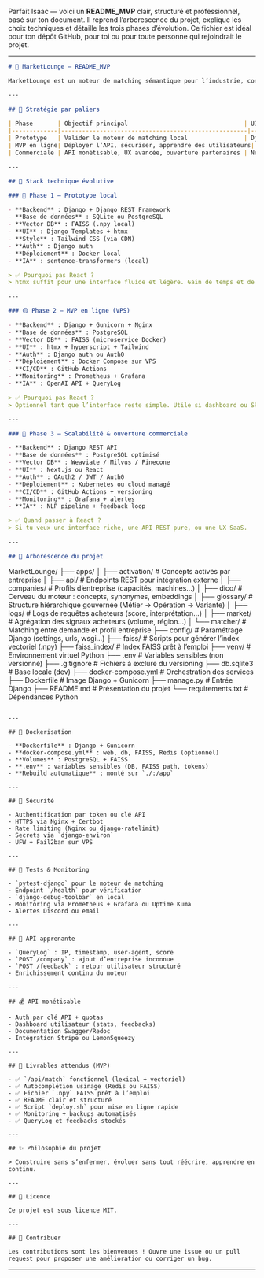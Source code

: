 Parfait Isaac — voici un **README_MVP** clair, structuré et professionnel, basé sur ton document. Il reprend l’arborescence du projet, explique les choix techniques et détaille les trois phases d’évolution. Ce fichier est idéal pour ton dépôt GitHub, pour toi ou pour toute personne qui rejoindrait le projet.

---

```markdown
# 🧠 MarketLounge – README_MVP

MarketLounge est un moteur de matching sémantique pour l’industrie, conçu pour interpréter les requêtes acheteurs et les rapprocher des savoir-faire d’entreprises. Ce projet évolue par paliers, avec une stack modulaire et une IA locale ou distante selon les phases.

---

## 🧭 Stratégie par paliers

| Phase       | Objectif principal                                 | UI recommandée             |
|-------------|-----------------------------------------------------|-----------------------------|
| Prototype   | Valider le moteur de matching local                | Django Templates + htmx     |
| MVP en ligne| Déployer l’API, sécuriser, apprendre des utilisateurs| htmx + Tailwind             |
| Commerciale | API monétisable, UX avancée, ouverture partenaires | Next.js / React             |

---

## 🧱 Stack technique évolutive

### 🔹 Phase 1 – Prototype local

- **Backend** : Django + Django REST Framework
- **Base de données** : SQLite ou PostgreSQL
- **Vector DB** : FAISS (.npy local)
- **UI** : Django Templates + htmx
- **Style** : Tailwind CSS (via CDN)
- **Auth** : Django auth
- **Déploiement** : Docker local
- **IA** : sentence-transformers (local)

> ✅ Pourquoi pas React ?  
> htmx suffit pour une interface fluide et légère. Gain de temps et de simplicité.

---

### 🟡 Phase 2 – MVP en ligne (VPS)

- **Backend** : Django + Gunicorn + Nginx
- **Base de données** : PostgreSQL
- **Vector DB** : FAISS (microservice Docker)
- **UI** : htmx + hyperscript + Tailwind
- **Auth** : Django auth ou Auth0
- **Déploiement** : Docker Compose sur VPS
- **CI/CD** : GitHub Actions
- **Monitoring** : Prometheus + Grafana
- **IA** : OpenAI API + QueryLog

> ✅ Pourquoi pas React ?  
> Optionnel tant que l’interface reste simple. Utile si dashboard ou SPA.

---

### 🔴 Phase 3 – Scalabilité & ouverture commerciale

- **Backend** : Django REST API
- **Base de données** : PostgreSQL optimisé
- **Vector DB** : Weaviate / Milvus / Pinecone
- **UI** : Next.js ou React
- **Auth** : OAuth2 / JWT / Auth0
- **Déploiement** : Kubernetes ou cloud managé
- **CI/CD** : GitHub Actions + versioning
- **Monitoring** : Grafana + alertes
- **IA** : NLP pipeline + feedback loop

> ✅ Quand passer à React ?  
> Si tu veux une interface riche, une API REST pure, ou une UX SaaS.

---

## 📁 Arborescence du projet

```
MarketLounge/
├── apps/
│   ├── activation/    # Concepts activés par entreprise
│   ├── api/           # Endpoints REST pour intégration externe
│   ├── companies/     # Profils d’entreprise (capacités, machines…)
│   ├── dico/          # Cerveau du moteur : concepts, synonymes, embeddings
│   ├── glossary/      # Structure hiérarchique gouvernée (Métier → Opération → Variante)
│   ├── logs/          # Logs de requêtes acheteurs (score, interprétation…)
│   ├── market/        # Agrégation des signaux acheteurs (volume, région…)
│   └── matcher/       # Matching entre demande et profil entreprise
├── config/            # Paramétrage Django (settings, urls, wsgi…)
├── faiss/             # Scripts pour générer l’index vectoriel (.npy)
├── faiss_index/       # Index FAISS prêt à l’emploi
├── venv/              # Environnement virtuel Python
├── .env               # Variables sensibles (non versionné)
├── .gitignore         # Fichiers à exclure du versioning
├── db.sqlite3         # Base locale (dev)
├── docker-compose.yml # Orchestration des services
├── Dockerfile         # Image Django + Gunicorn
├── manage.py          # Entrée Django
├── README.md          # Présentation du projet
└── requirements.txt   # Dépendances Python
```

---

## 🧰 Dockerisation

- **Dockerfile** : Django + Gunicorn
- **docker-compose.yml** : web, db, FAISS, Redis (optionnel)
- **Volumes** : PostgreSQL + FAISS
- **.env** : variables sensibles (DB, FAISS path, tokens)
- **Rebuild automatique** : monté sur `./:/app`

---

## 🔐 Sécurité

- Authentification par token ou clé API
- HTTPS via Nginx + Certbot
- Rate limiting (Nginx ou django-ratelimit)
- Secrets via `django-environ`
- UFW + Fail2ban sur VPS

---

## 🧪 Tests & Monitoring

- `pytest-django` pour le moteur de matching
- Endpoint `/health` pour vérification
- `django-debug-toolbar` en local
- Monitoring via Prometheus + Grafana ou Uptime Kuma
- Alertes Discord ou email

---

## 🧠 API apprenante

- `QueryLog` : IP, timestamp, user-agent, score
- `POST /company` : ajout d’entreprise inconnue
- `POST /feedback` : retour utilisateur structuré
- Enrichissement continu du moteur

---

## 💰 API monétisable

- Auth par clé API + quotas
- Dashboard utilisateur (stats, feedbacks)
- Documentation Swagger/Redoc
- Intégration Stripe ou LemonSqueezy

---

## 📄 Livrables attendus (MVP)

- ✅ `/api/match` fonctionnel (lexical + vectoriel)
- ✅ Autocomplétion usinage (Redis ou FAISS)
- ✅ Fichier `.npy` FAISS prêt à l’emploi
- ✅ README clair et structuré
- ✅ Script `deploy.sh` pour mise en ligne rapide
- ✅ Monitoring + backups automatisés
- ✅ QueryLog et feedbacks stockés

---

## ✨ Philosophie du projet

> Construire sans s’enfermer, évoluer sans tout réécrire, apprendre en continu.

---

## 📜 Licence

Ce projet est sous licence MIT.

---

## 🤝 Contribuer

Les contributions sont les bienvenues ! Ouvre une issue ou un pull request pour proposer une amélioration ou corriger un bug.

```

---

